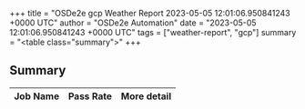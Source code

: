 +++
title = "OSDe2e gcp Weather Report 2023-05-05 12:01:06.950841243 +0000 UTC"
author = "OSDe2e Automation"
date = "2023-05-05 12:01:06.950841243 +0000 UTC"
tags = ["weather-report", "gcp"]
summary = "<table class=\"summary\"></table>"
+++
## Summary

| Job Name | Pass Rate | More detail |
|----------|-----------|-------------|




